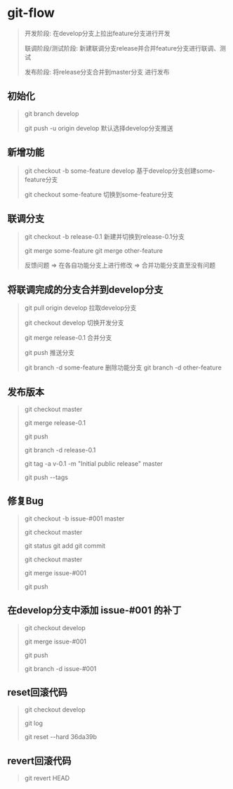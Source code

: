 # git-flow

> 开发阶段: 在develop分支上拉出feature分支进行开发
>
> 联调阶段/测试阶段: 新建联调分支release并合并feature分支进行联调、测试
>
> 发布阶段: 将release分支合并到master分支 进行发布

## 初始化
> git branch develop
>
> git push -u origin develop 默认选择develop分支推送

## 新增功能
> git checkout -b some-feature develop 基于develop分支创建some-feature分支
>
> git checkout some-feature 切换到some-feature分支

## 联调分支
> git checkout -b release-0.1 新建并切换到release-0.1分支
>
> git merge some-feature
> git merge other-feature
>
> 反馈问题 => 在各自功能分支上进行修改 => 合并功能分支直至没有问题

## 将联调完成的分支合并到develop分支
> git pull origin develop 拉取develop分支
>
> git checkout develop 切换开发分支
>
> git merge release-0.1 合并分支
>
> git push 推送分支
>
> git branch -d some-feature 删除功能分支
> git branch -d other-feature

## 发布版本
> git checkout master
>
> git merge release-0.1
>
> git push
>
> git branch -d release-0.1
>
> git tag -a v-0.1 -m "Initial public release" master
>
> git push --tags

## 修复Bug
> git checkout -b issue-#001 master
>
> git checkout master
>
> git status
> git add
> git commit
>
> git checkout master
>
> git merge issue-#001
>
> git push

## 在develop分支中添加 issue-#001 的补丁
> git checkout develop
>
> git merge issue-#001
>
> git push
>
> git branch -d issue-#001

## reset回滚代码
> git checkout develop
>
> git log
>
> git reset --hard 36da39b

## revert回滚代码
> git revert HEAD